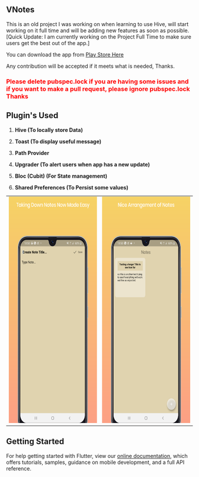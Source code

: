 ## VNotes

<p>This is an old project I was working on when learning to use Hive, will start working on it full time and will be adding new features as soon as possible. 
[Quick Update: I am currently working on the Project Full Time to make sure users get the best out of the app.]</p>

<p> You can download the app from <a href='https://play.google.com/store/apps/details?id=com.viewus.v_notes'>Play Store Here</a></p>

<p> Any contribution will be accepted if it meets what is needed, Thanks. </p>

[//]: # (<h1> If you see this error "Google Service Json Not Found"</h1>)
<h3 style="color:red;"> Please delete pubspec.lock if you are having some issues and if you want to make a pull request, please ignore pubspec.lock Thanks</h3>

## Plugin's Used
1. <p><b> Hive (To locally store Data) </b></p> 
2. <p><b> Toast (To display useful message) </b></p>
3. <p><b> Path Provider </b></p>
4. <p><b> Upgrader (To alert users when app has a new update) </b></p>
5. <p><b> Bloc (Cubit) (For State management) </b></p>
6. <p><b> Shared Preferences (To Persist some values) </b></p>

<center>
<table>
  <tbody>
    <tr>
      <td><img src='https://github.com/quiet-programmer/hive_note_app/blob/master/ss/145535058_221013679682765_5476232847126577393_n.png' width='300' height='610'></td>
      <td><img src='https://github.com/quiet-programmer/hive_note_app/blob/master/ss/145944556_3545455032189582_7968282205009447548_n.png' width='300' height='610'></td>
     </tr>
  </tbody>
</table>
</center>

## Getting Started
For help getting started with Flutter, view our
[online documentation](https://flutter.dev/docs), which offers tutorials,
samples, guidance on mobile development, and a full API reference.
